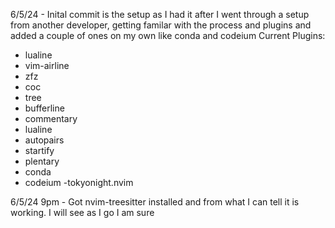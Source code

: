 6/5/24 - Inital commit is the setup as I had it after I went through a setup from another developer, getting familar with the process and plugins and added a couple of ones on my own like conda and codeium
Current Plugins:

- lualine
- vim-airline
- zfz
- coc
- tree
- bufferline
- commentary
- lualine
- autopairs
- startify
- plentary
- conda
- codeium
-tokyonight.nvim

6/5/24 9pm - Got nvim-treesitter installed and from what I can tell it is working. I will see as I go I am sure
